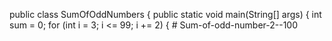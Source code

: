 public class SumOfOddNumbers {
    public static void main(String[] args) {
        int sum = 0;
        for (int i = 3; i <= 99; i += 2) {
        # Sum-of-odd-number-2--100
